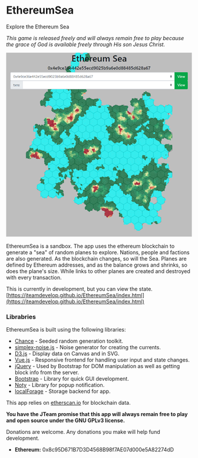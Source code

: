 # EthereumSea
Explore the Ethereum Sea

*This game is released freely and will always remain free to play because the grace of God is available freely through His son Jesus Christ.*

![Example of the Sea](https://raw.githubusercontent.com/JTeamDevelop/EthereumSea/master/ESExample.png)

EthereumSea is a sandbox.  The app uses the ethereum blockchain to generate a "sea" of random planes to explore.  Nations, people and factions are also generated.  As the blockchain changes, so will the Sea.  Planes are defined by Ethereum addresses, and as the balance grows and shrinks, so does the plane's size.  While links to other planes are created and destroyed with every transaction.   

This is currently in development, but you can view the state.
[https://jteamdevelop.github.io/EthereumSea/index.html](https://jteamdevelop.github.io/EthereumSea/index.html)

### Librabries
EthereumSea is built using the following libraries:
- [Chance](http://chancejs.com/) - Seeded random generation toolkit.
- [simplex-noise.js](https://github.com/jwagner/simplex-noise.js) - Noise generator for creating the currents.
- [D3.js](https://d3js.org/) - Display data on Canvas and in SVG.
- [Vue.js](https://vuejs.org/) - Responsive frontend for handling user input and state changes.
- [jQuery](https://jquery.com/) - Used by Bootstrap for DOM manipulation as well as getting block info from the server.
- [Bootstrap](https://getbootstrap.com/) - Library for quick GUI development.
- [Noty](https://ned.im/noty/#/) - Library for popup notification. 
- [localForage](http://localforage.github.io/localForage/) - Storage backend for app.

This app relies on [etherscan.io](https://etherscan.io/) for blockchain data.

**You have the JTeam promise that this app will always remain free to play and open source under the GNU GPLv3 license.**

Donations are welcome.  Any donations you make will help fund development.
- **Ethereum:** 0x8c95D671B7D3D4568B98f7AE07d000e5A82274dD
